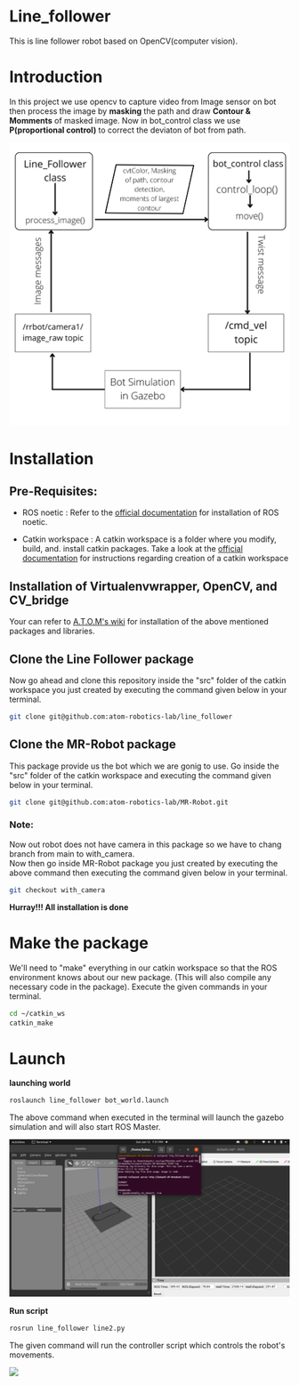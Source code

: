 # Line_follower

This is line follower robot based on OpenCV(computer vision).  
# Introduction
In this project we use opencv to capture video from Image sensor on bot then process the image by __masking__ the path and draw __Contour & Momments__ of masked image. Now in bot_control class we use __P(proportional control)__ to correct the deviaton of bot from path.

<img src = "https://github.com/atom-robotics-lab/line_follower/blob/main/Assets/work_flow.png" >

#

# Installation

## Pre-Requisites:
- ROS noetic : Refer to the [official documentation](http://wiki.ros.org/noetic/Installation/Ubuntu) for installation of ROS noetic.
               
- Catkin workspace : A catkin workspace is a folder where you modify, build, and. install catkin packages. Take a look at the [official documentation](http://wiki.ros.org/catkin/Tutorials/create_a_workspace) for instructions regarding creation of a catkin workspace


## Installation of Virtualenvwrapper, OpenCV, and CV_bridge

Your can refer to [A.T.O.M's wiki](https://atom-robotics-lab.github.io/wiki/setup/virtualenv.html) for installation of the above mentioned packages and libraries.


## Clone the Line Follower package
Now go ahead and clone this repository inside the "src" folder of the catkin workspace you just created by executing the command given below in your terminal.
```bash
git clone git@github.com:atom-robotics-lab/line_follower
```


## Clone the MR-Robot package
This package provide us the bot which we are gonig to use.
Go inside the "src" folder of the catkin workspace and executing the command given below in your terminal.
```bash
git clone git@github.com:atom-robotics-lab/MR-Robot.git
```
### Note:

Now out robot does not have camera in this package so we have to chang branch from main to with_camera.   
Now then go inside MR-Robot package you just created by executing the above command then executing the command given below in your terminal.
```bash
git checkout with_camera 
```
__Hurray!!! All installation is done__

# Make the package
We'll need to "make" everything in our catkin workspace so that the ROS environment knows about our new package.  (This will also compile any necessary code in the package). Execute the given commands in your terminal.

```bash
cd ~/catkin_ws
catkin_make
```

# Launch

__launching world__

```bash
roslaunch line_follower bot_world.launch
```
The above command when executed in the terminal will launch the gazebo simulation and will also start ROS Master.

<img src = "https://github.com/atom-robotics-lab/line_follower/blob/main/Assets/launch.png" >


__Run script__

```bash
rosrun line_follower line2.py
```

The given command will run the controller script which controls the robot's movements.

<img src = "https://github.com/atom-robotics-lab/line_follower/blob/main/Assets/line_follower.gif" >




